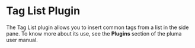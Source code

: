# Tag List Plugin   

The Tag List plugin allows you to insert common tags from a list in the side pane. To know more about its use, see the **Plugins** section of the pluma user manual.